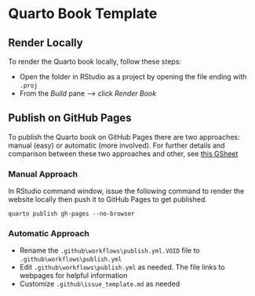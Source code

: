 # Quarto Book Template

## Render Locally

To render the Quarto book locally, follow these steps:

-   Open the folder in RStudio as a project by opening the file ending with `.proj`
-   From the *Build* pane --\> click *Render Book*

## Publish on GitHub Pages

To publish the Quarto book on GitHub Pages there are two approaches: manual (easy) or automatic (more involved).  For further details and comparison between these two approaches and other, see [this GSheet](https://docs.google.com/spreadsheets/d/1efz-KlHgNicp8T8Kzt5ELlX6i0pvwFerosTHLgGwW_Y/preview)

### Manual Approach

In RStudio command window, issue the following command to render the website locally then push it to GitHub Pages to get published.

`quarto publish gh-pages --no-browser`

### Automatic Approach

-   Rename the `.github\workflows\publish.yml.VOID` file to `.github\workflows\publish.yml`
-   Edit `.github\workflows\publish.yml` as needed. The file links to webpages for helpful information
-   Customize `.github\issue_template.md` as needed

